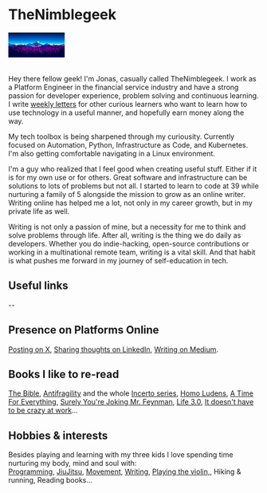
# TheNimblegeek

<div align="">
  <img src="https://github.com/nimblegeek/nimblegeek/blob/main/firewatch.png" alt="TheNimblegeek" style="max-width: 100%; max-height: 50px;">
</div> <br>

Hey there fellow geek! I'm Jonas, casually called TheNimblegeek. I work as a Platform Engineer in the financial service industry and have a strong passion for developer experience, problem solving and continuous learning. I write [weekly letters](https://thenimblegeek.ck.page/newsletter) for other curious learners who want to learn how to use technology in a useful manner, and hopefully earn money along the way.

My tech toolbox is being sharpened through my curiousity. Currently focused on Automation, Python, Infrastructure as Code, and Kubernetes. I'm also getting comfortable navigating in a Linux environment.

I'm a guy who realized that I feel good when creating useful stuff. Either if it is for my own use or for others. Great software and infrastructure can be solutions to lots of problems but not all. I started to learn to code at 39 while nurturing a family of 5 alongside the mission to grow as an online writer. Writing online has helped me a lot, not only in my career growth, but in my private life as well.

Writing is not only a passion of mine, but a necessity for me to think and solve problems through life. After all, writing is the thing we do daily as developers. Whether you do indie-hacking, open-source contributions or working in a multinational remote team, writing is a vital skill. And that habit is what pushes me forward in my journey of self-education in tech.


## Useful links
-- 


## Presence on Platforms Online
[Posting on X](https://twitter.com/nimblegeek), [Sharing thoughts on LinkedIn](https://www.linkedin.com/in/jonasasihlen/), [Writing on Medium](https://nimblegeek.medium.com/).

## Books I like to re-read


[The Bible](https://www.bible.com/), [Antifragility](https://www.amazon.se/-/en/Nassim-Nicholas-Taleb/dp/0812979680) and the whole [Incerto series](https://www.amazon.com/Incerto-5-book-series/dp/B07WZK6Z9N), [Homo Ludens](https://www.amazon.se/-/en/Johan-Huizinga/dp/1621389995), [A Time For Everything](https://www.amazon.com/Time-Everything-Karl-Ove-Knausgaard/dp/098003308X), [Surely You're Joking Mr. Feynman](https://en.wikipedia.org/wiki/Surely_You%27re_Joking,_Mr._Feynman!), [Life 3.0](https://www.amazon.se/-/en/Max-Tegmark/dp/1101946598), [It doesn't have to be crazy at work](https://www.amazon.com/Doesnt-Have-Be-Crazy-Work/dp/0062874780)...

## Hobbies & interests
Besides playing and learning with my three kids I love spending time nurturing my body, mind and soul with: <br>
[Programming](https://en.wikipedia.org/wiki/Computer_programming), [JiuJitsu](https://en.wikipedia.org/wiki/Jujutsu), [Movement](https://www.idoportal.com/culture/), [Writing](https://thenimblegeek.ck.page/join), [Playing the violin,](https://en.wikipedia.org/wiki/Violin), Hiking & running, Reading books...


